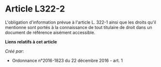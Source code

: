 # Article L322-2

L'obligation d'information prévue à l'article L. 322-1 ainsi que les droits qu'il mentionne sont portés à la connaissance de
tout titulaire de droit dans un document de référence aisément accessible.

**Liens relatifs à cet article**

_Créé par_:

  - Ordonnance n°2016-1823 du 22 décembre 2016 - art. 1
